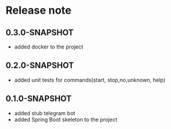 # Release note

## 0.3.0-SNAPSHOT

* added docker to the project

## 0.2.0-SNAPSHOT

* added unit tests for commands(start, stop,no,unknown, help)

## 0.1.0-SNAPSHOT

* added stub telegram bot
* added Spring Boot skeleton to the project
